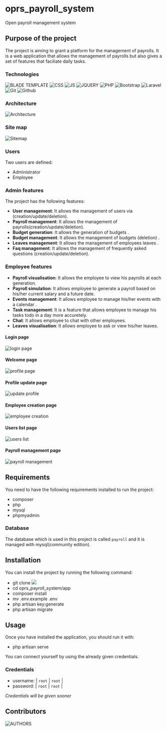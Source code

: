 # oprs_payroll_system
Open payroll management system 

## Purpose of the project

The project is aiming to grant a platform for the management of payrolls.
It is a web application that allows the management of payrolls but also gives a set of features that faciliate daily 
tasks.

### Technologies

![BLADE TEMPLATE](https://img.shields.io/badge/blade-%23E34F26.svg?style=for-the-badge&logo=html5&logoColor=white) ![CSS](https://img.shields.io/badge/css3-%231572B6.svg?style=for-the-badge&logo=css3&logoColor=white) ![JS](https://img.shields.io/badge/javascript-%23323330.svg?style=for-the-badge&logo=javascript&logoColor=%23F7DF1E) ![JQUERY](https://img.shields.io/badge/jquery-%23323330.svg?style=for-the-badge&logo=javascript&logoColor=%23F7DF1E) ![PHP](https://img.shields.io/badge/php-%23777BB4.svg?style=for-the-badge&logo=php&logoColor=white) ![Bootstrap](https://img.shields.io/badge/bootstrap-%23563D7C.svg?style=for-the-badge&logo=bootstrap&logoColor=white) ![Laravel](https://img.shields.io/badge/laravel-%23FF2D20.svg?style=for-the-badge&logo=laravel&logoColor=white) ![Git](https://img.shields.io/badge/git-%23F05033.svg?style=for-the-badge&logo=git&logoColor=white)  ![Github](https://img.shields.io/badge/github-%23121011.svg?style=for-the-badge&logo=github&logoColor=white)



### Architecture 

![Architecture](./resources/diagrams/app_architecture.jpg)


### Site map

![Sitemap](./resources/diagrams/site_map.drawio.png)


### Users

Two users are defined: 
 * Administrator 
 * Employee


### Admin features

  The project has the following features:

  
  * **User management**: It allows the management of users via (creation/update/deletion).
  * **Payroll management**: It allows the management of payrolls(creation/update/deletion).
  * **Budget generation**: It allows the generation of budgets .
  * **Budget management**: It allows the management of budgets (deletion) .
  * **Leaves management**: It allows the management of employees leaves .
  * **Faq management**: It allows the management of frequently asked questions (creation/update/deletion).

### Employee features

  * **Payroll visualisation**: It allows the employee to view his payrolls at each generation.
  * **Payroll simulation**: It allows employee to generate a payroll based on his/her current salary and a future date.
  * **Events management**: It allows employee to manage his/her events with a calendar .
  * **Task management**: It is a feature that allows employee to manage his tasks todo in a day more accuretely.
  * **Chat**: It allows employee to chat with other employees.
  * **Leaves visualisation**: It allows employee to ask or view his/her leaves.


#### Login page

![login page](./resources/screenshots/0_login_screen.png)



#### Welcome page

![profile page](./resources/screenshots/1_welcome_page.png)

#### Profile update page
![update profile](./resources/screenshots/2_profile_modification.png)

#### Employee creation page
![employee creation](./resources/screenshots/3_create_employee.png) 

#### Users list page
![users list](./resources/screenshots/4_list_user.png)


#### Payroll management page
![payroll management](./resources/screenshots/5_manage_payroll.png)



## Requirements
 
 You need to have the following requirements installed to run the project:
 * composer
 * php
 * mysql
 * phpmyadmin

### Database

The database which is used in this project is called `payroll` and it is managed with mysql(community edition).

## Installation
 
 You can install the project by running the following command:
  * git clone ![](https://github.com/Pericles001/oprs_payroll_system.git)
  * cd oprs_payroll_system/app
  * composer install
  * mv .env.example .env
  * php artisan key:generate
  * php artisan migrate

## Usage

 Once you have installed the application, you should run it with:
  * php artisan serve

 You can connect yourself by using the already given credentials.

### Credentials 

  * username: | `root` | `root` | 
  * password: | `root` | `root` |

*Credentials will be given sooner*

## Contributors
![AUTHORS](./AUTHORS)
